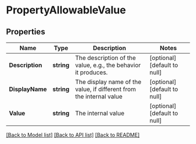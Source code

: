 # PropertyAllowableValue

## Properties
Name | Type | Description | Notes
------------ | ------------- | ------------- | -------------
**Description** | **string** | The description of the value, e.g., the behavior it produces. | [optional] [default to null]
**DisplayName** | **string** | The display name of the value, if different from the internal value | [optional] [default to null]
**Value** | **string** | The internal value | [optional] [default to null]

[[Back to Model list]](../README.md#documentation-for-models) [[Back to API list]](../README.md#documentation-for-api-endpoints) [[Back to README]](../README.md)

